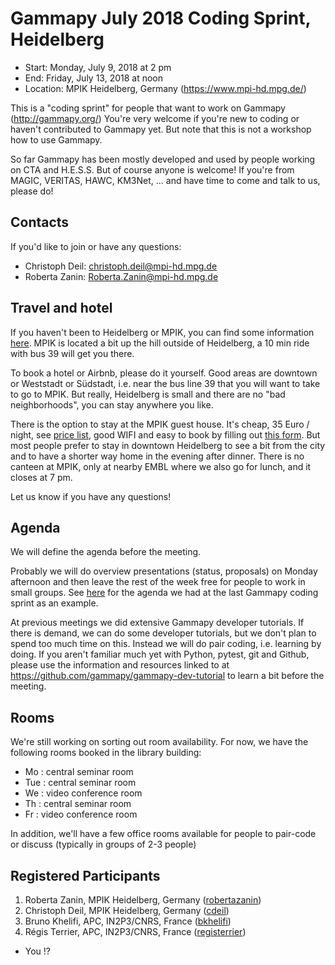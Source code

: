 # Gammapy July 2018 Coding Sprint, Heidelberg

* Start: Monday, July 9, 2018 at 2 pm
* End: Friday, July 13, 2018 at noon
* Location: MPIK Heidelberg, Germany (https://www.mpi-hd.mpg.de/)

This is a "coding sprint" for people that want to work on Gammapy (http://gammapy.org/)
You're very welcome if you're new to coding or haven't contributed to Gammapy yet.
But note that this is not a workshop how to use Gammapy.

So far Gammapy has been mostly developed and used by people working on CTA and H.E.S.S.
But of course anyone is welcome! If you're from MAGIC, VERITAS, HAWC, KM3Net, ... and have time to come and talk to us, please do!

## Contacts

If you'd like to join or have any questions:

* Christoph Deil: [christoph.deil@mpi-hd.mpg.de](mailto:christoph.deil@mpi-hd.mpg.de)
* Roberta Zanin: [Roberta.Zanin@mpi-hd.mpg.de](mailto:Roberta.Zanin@mpi-hd.mpg.de)

## Travel and hotel

If you haven't been to Heidelberg or MPIK, you can find some information [here](https://www.mpi-hd.mpg.de/mpi/en/contact/access-and-site-map/). MPIK is located a bit up the hill outside of Heidelberg, a 10 min ride with bus 39 will get you there.

To book a hotel or Airbnb, please do it yourself.
Good areas are downtown or Weststadt or Südstadt, i.e. near the bus line 39 that you will want to take to go to MPIK.
But really, Heidelberg is small and there are no "bad neighborhoods", you can stay anywhere you like.

There is the option to stay at the MPIK guest house. It's cheap, 35 Euro / night, see [price list](https://www.mpi-hd.mpg.de/mpi/fileadmin/files-mpi/2015_price_list_MPIK_guest_houses.pdf), good WIFI and easy to book by filling out [this form](https://www.mpi-hd.mpg.de/mpi/en/information-for/reservation/#2899). But most people prefer to stay in downtown Heidelberg to see a bit from the city and to have a shorter way home in the evening after dinner. There is no canteen at MPIK, only at nearby EMBL where we also go for lunch, and it closes at 7 pm.

Let us know if you have any questions!

## Agenda

We will define the agenda before the meeting.

Probably we will do overview presentations (status, proposals) on Monday afternoon
and then leave the rest of the week free for people to work in small groups.
See [here](https://github.com/gammapy/gammapy-meetings/tree/master/2018-02-05#preliminary-agenda)
for the agenda we had at the last Gammapy coding sprint as an example.

At previous meetings we did extensive Gammapy developer tutorials.
If there is demand, we can do some developer tutorials, but we don't plan to spend too much time on this.
Instead we will do pair coding, i.e. learning by doing.
If you aren't familiar much yet with Python, pytest, git and Github, please use the information and resources
linked to at https://github.com/gammapy/gammapy-dev-tutorial to learn a bit before the meeting.

## Rooms

We're still working on sorting out room availability. For now, we have the following rooms booked in the library building:

* Mo : central seminar room
* Tue : central seminar room
* We : video conference room
* Th : central seminar room
* Fr : video conference room

In addition, we'll have a few office rooms available for people to pair-code or discuss (typically in groups of 2-3 people)

## Registered Participants

1. Roberta Zanin, MPIK Heidelberg, Germany ([robertazanin](https://github.com/robertazanin))
1. Christoph Deil, MPIK Heidelberg, Germany ([cdeil](https://github.com/cdeil))
1. Bruno Khelifi, APC, IN2P3/CNRS, France ([bkhelifi](https://github.com/bkhelifi))
1. Régis Terrier, APC, IN2P3/CNRS, France ([registerrier](https://github.com/registerrier))
* You !?
